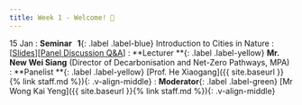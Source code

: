 ```yaml
---
title: Week 1 - Welcome! 👏
---
```


15 Jan 
: **Seminar &nbsp; 1**{: .label .label-blue}  Introduction to Cities in Nature
  : [[Slides]()][[Panel Discussion Q&A]()]
: **Lecturer **{: .label .label-yellow} **Mr. New Wei Siang** (Director of Decarbonisation and Net-Zero Pathways, MPA)
: **Panelist **{: .label .label-yellow} [Prof. He Xiaogang]({{ site.baseurl }}{% link staff.md %}){: .v-align-middle}
: **Moderator**{: .label .label-green} [Mr Wong Kai Yeng]({{ site.baseurl }}{% link staff.md %}){: .v-align-middle}
